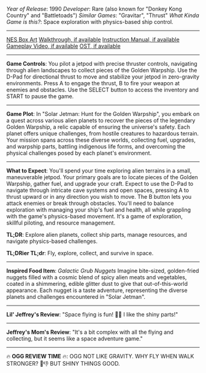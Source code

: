 *Year of Release*: 1990
*Developer*: Rare (also known for "Donkey Kong Country" and "Battletoads")
*Similar Games*: "Gravitar", "Thrust"
*What Kinda Game is this?*: Space exploration with physics-based ship control.

---
[NES Box Art](https://www.google.com/search?tbm=isch&q=NES+Box+Art+Solar+Jetman) 
[Walkthrough, if available](https://www.google.com/search?q=Walkthrough+NES+Solar+Jetman)
[Instruction Manual, if available](https://www.google.com/search?q=NES+Instruction+Manual+Solar+Jetman)
[Gameplay Video, if available](https://www.youtube.com/results?search_query=gameplay+NES+Solar+Jetman) 
[OST, if available](https://www.youtube.com/results?search_query=OST+NES+Solar+Jetman)

- - -
**Game Controls**:
You pilot a jetpod with precise thruster controls, navigating through alien landscapes to collect pieces of the Golden Warpship. Use the D-Pad for directional thrust to move and stabilize your jetpod in zero-gravity environments. Press A to engage the thrust, B to fire your weapon at enemies and obstacles. Use the SELECT button to access the inventory and START to pause the game.

- - -
**Game Plot**:
In "Solar Jetman: Hunt for the Golden Warpship", you embark on a quest across various alien planets to recover the pieces of the legendary Golden Warpship, a relic capable of ensuring the universe's safety. Each planet offers unique challenges, from hostile creatures to hazardous terrain. Your mission spans across these diverse worlds, collecting fuel, upgrades, and warpship parts, battling indigenous life forms, and overcoming the physical challenges posed by each planet's environment.

- - -
**What to Expect**:
You'll spend your time exploring alien terrains in a small, maneuverable jetpod. Your primary goals are to locate pieces of the Golden Warpship, gather fuel, and upgrade your craft. Expect to use the D-Pad to navigate through intricate cave systems and open spaces, pressing A to thrust upward or in any direction you wish to move. The B button lets you attack enemies or break through obstacles. You'll need to balance exploration with managing your ship's fuel and health, all while grappling with the game's physics-based movement. It's a game of exploration, skillful piloting, and resource management.

**TL;DR**:
Explore alien planets, collect ship parts, manage resources, and navigate physics-based challenges.

**TL;DRier TL;dr**: 
Fly, explore, collect, and survive in space.

---
**Inspired Food Item**: *Galactic Grub Nuggets*
Imagine bite-sized, golden-fried nuggets filled with a cosmic blend of spicy alien meats and vegetables, coated in a shimmering, edible glitter dust to give that out-of-this-world appearance. Each nugget is a taste adventure, representing the diverse planets and challenges encountered in "Solar Jetman".

---
**Lil' Jeffrey's Review**: "Space flying is fun! 🚀😃 I like the shiny parts!"

---
**Jeffrey's Mom's Review**: "It's a bit complex with all the flying and collecting, but it seems like a space adventure game."

---
🔥 **OGG REVIEW TIME** 🔥: OGG NOT LIKE GRAVITY. WHY FLY WHEN WALK STRONGER? 🚀👎 BUT SHINY THINGS GOOD.